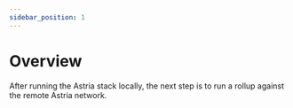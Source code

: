 ```yaml
---
sidebar_position: 1
---
```


# Overview

After running the Astria stack locally, the next step is to run a rollup against
the remote Astria network.
